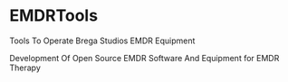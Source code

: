 # EMDRTools
Tools To Operate Brega Studios EMDR Equipment

Development Of Open Source EMDR Software And Equipment for EMDR Therapy
